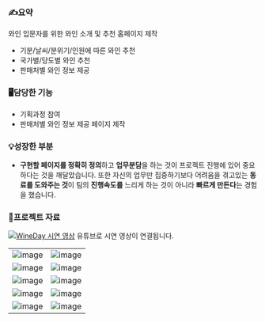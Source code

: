 ### ✍️요약

와인 입문자를 위한 와인 소개 및 추천 홈페이지 제작

- 기분/날씨/분위기/인원에 따른 와인 추천
- 국가별/당도별 와인 추천
- 판매처별 와인 정보 제공

### 🖥️담당한 기능

- 기획과정 참여
- 판매처별 와인 정보 제공 페이지 제작

### 💡성장한 부분

- **구현할 페이지를 정확히 정의**하고 **업무분담**을 하는 것이 프로젝트 진행에 있어 중요하다는 것을 깨달았습니다. 또한 자신의 업무만 집중하기보다 어려움을 겪고있는 **동료를 도와주는 것**이 팀의 **진행속도를** 느리게 하는 것이 아니라 **빠르게 만든다**는 경험을 했습니다.

### 📗프로젝트 자료

[![WineDay 시연 영상](http://img.youtube.com/vi/93SK6YejhFk/0.jpg)](https://youtu.be/93SK6YejhFk?t=0s) 
유튜브로 시연 영상이 연결됩니다.

|      |      |
|:-----:|:-----:|
|![image](https://user-images.githubusercontent.com/67677374/178218382-242776b7-21cd-409d-93fb-2e440191f48d.png)|![image](https://user-images.githubusercontent.com/67677374/178218426-16b1d497-aa08-4330-8c72-eb1adb9967bd.png)|
|![image](https://user-images.githubusercontent.com/67677374/178218456-323cc612-465b-4e03-88be-976e333ab766.png)|![image](https://user-images.githubusercontent.com/67677374/178218481-faeb337d-13a0-493c-8015-ddd4a6b20c54.png)|
|![image](https://user-images.githubusercontent.com/67677374/178218524-bf8d2f36-a35a-4907-870f-8b9274a0ae06.png)|![image](https://user-images.githubusercontent.com/67677374/178218565-7afb8bb4-79a1-4332-a41e-114c0a3ba4f8.png)|
|![image](https://user-images.githubusercontent.com/67677374/178218599-beec541a-e702-426e-b495-95f6ddd91b8c.png)|![image](https://user-images.githubusercontent.com/67677374/178218628-e0e771ea-559e-4688-b9a2-99aaca78e3d2.png)|
|![image](https://user-images.githubusercontent.com/67677374/178218658-ba31b086-ee15-45db-9092-e5f17fc37f1d.png)|![image](https://user-images.githubusercontent.com/67677374/178218685-99b11194-0836-490a-b42e-e0a78f458dfa.png)|
